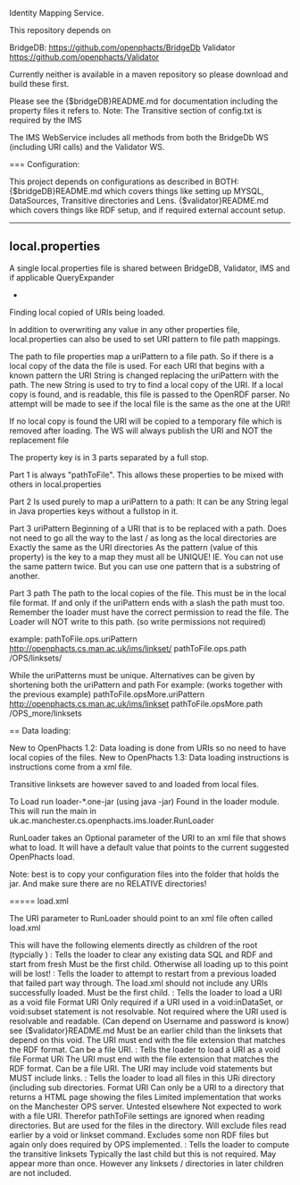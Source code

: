Identity Mapping Service.

This repository depends on 

BridgeDB: https://github.com/openphacts/BridgeDb
Validator https://github.com/openphacts/Validator

Currently neither is available in a maven repository so please download and build these first.

Please see the {$bridgeDB}README.md for documentation including the property files it refers to.
Note: The Transitive section of config.txt is required by the IMS

The IMS WebService includes all methods from both the BridgeDb WS (including URI calls) and the Validator WS.

===
Configuration:

This project depends on configurations as described in BOTH:
{$bridgeDB}README.md which covers things like setting up MYSQL, DataSources, Transitive directories and Lens.
{$validator}README.md which covers things like RDF setup, and if required external account setup.

----
local.properties
-
A single local.properties file is shared between BridgeDB, Validator, IMS and if applicable QueryExpander

-
Finding local copied of URIs being loaded.

In addition to overwriting any value in any other properties file, local.properties can also be used to set URI pattern to file path mappings.

The path to file properties map a uriPattern to a file path.
So if there is a local copy of the data the file is used.
For each URI that begins with a known pattern the URI String is changed replacing the uriPattern with the path.
The new String is used to try to find a local copy of the URI.
If a local copy is found, and is readable, this file is passed to the OpenRDF parser.
No attempt will be made to see if the local file is the same as the one at the URI!

If no local copy is found the URI will be copied to a temporary file which is removed after loading.
The WS will always publish the URI and NOT the replacement file

The property key is in 3 parts separated by a full stop.

Part 1 is always "pathToFile". This allows these properties to be mixed with others in local.properties

Part 2 Is used purely to map a uriPattern to a path: 
    It can be any String legal in Java properties keys without a fullstop in it.

Part 3 uriPattern
    Beginning of a URI that is to be replaced with a path.
    Does not need to go all the way to the last / as long as the local directories are Exactly the same as the URI directories
    As the pattern (value of this property) is the key to a map they must all be UNIQUE! 
        IE. You can not use the same pattern twice. But you can use one pattern that is a substring of another.
        
Part 3 path
    The path to the local copies of the file.
    This must be in the local file format.
    If and only if the uriPattern ends with a slash the path must too.
    Remember the loader must have the correct permission to read the file.
    The Loader will NOT write to this path. (so write permissions not required)
    
example:
pathToFile.ops.uriPattern    http://openphacts.cs.man.ac.uk/ims/linkset/
pathToFile.ops.path          /OPS/linksets/

While the uriPatterns must be unique. Alternatives can be given by shortening both the uriPattern and path
For example: (works together with the previous example)
pathToFile.opsMore.uriPattern    http://openphacts.cs.man.ac.uk/ims/linkset
pathToFile.opsMore.path          /OPS_more/linksets


==
Data loading:

New to OpenPhacts 1.2: Data loading is done from URIs so no need to have local copies of the files.
New to OpenPhacts 1.3: Data loading instructions is instructions come from a xml file.

Transitive linksets are however saved to and loaded from local files.

To Load run loader-*.one-jar (using java -jar)
Found in the loader module.
This will run the main in uk.ac.manchester.cs.openphacts.ims.loader.RunLoader

RunLoader takes an Optional parameter of the URI to an xml file that shows what to load.
It will have a default value that points to the current suggested OpenPhacts load.

Note: best is to copy your configuration files into the folder that holds the jar.
And make sure there are no RELATIVE directories!

=====
load.xml 

The URI parameter to RunLoader should point to an xml file often called load.xml

This will have the following elements directly as children of the root (typcially <loadSteps>)
<clearAll/>  : Tells the loader to clear any existing data SQL and RDF and start from fresh
               Must be the first child. Otherwise all loading up to this point will be lost!
<recover/>   : Tells the loader to attempt to restart from a previous loaded that failed part way through.
               The load.xml should not include any URIs successfully loaded.
               Must be the first child.
<void>       : Tells the loader to load a URI as a void file
               Format <void>URI</void>
               Only required if a URI used in a void:inDataSet, or void:subset statement is not resolvable.
               Not required where the URI used is resolvable and readable. 
                    (Can depend on Username and password is know) see {$validator}README.md
               Must be an earlier child than the linksets that depend on this void.
               The URI must end with the file extension that matches the RDF format.
               Can be a file URI.
<linkset>    : Tells the loader to load a URI as a void file
               Format <linkset>URi</linkset>
               The URI must end with the file extension that matches the RDF format.
               Can be a file URI.
               The URI may include void statements but MUST include links.
<directory>  : Tells the loader to load all files in this URi directory (including sub directories.
               Format <directory>URI</directory>
               Can only be a URI to a directory that returns a HTML page showing the files
               Limited implementation that works on the Manchester OPS server. Untested elsewhere
               Not expected to work with a file URI.
               Therefor pathToFile settings are ignored when reading directories. But are used for the files in the directory.
               Will exclude files read earlier by a void or linkset command.
               Excludes some non RDF files but again only does required by OPS implemented.
<doTransitive/> : Tells the loader to compute the transitive linksets
               Typically the last child but this is not required.
               May appear more than once.
               However any linksets / directories in later children are not included.
 
 